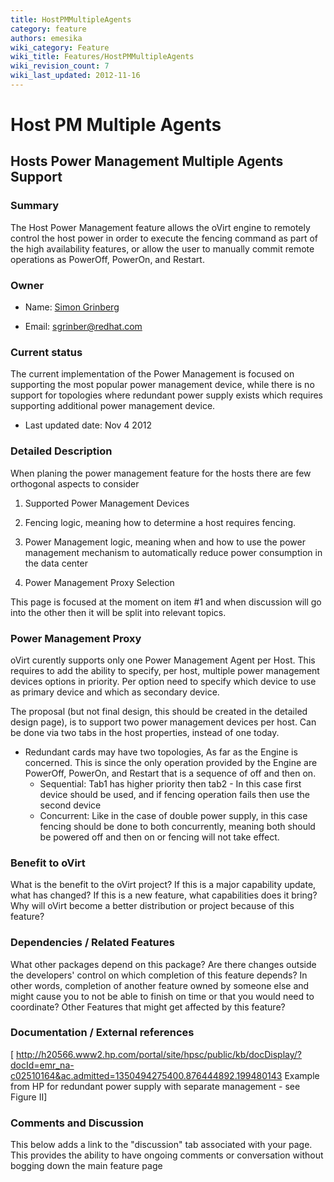 ```yaml
---
title: HostPMMultipleAgents
category: feature
authors: emesika
wiki_category: Feature
wiki_title: Features/HostPMMultipleAgents
wiki_revision_count: 7
wiki_last_updated: 2012-11-16
---
```


# Host PM Multiple Agents

## Hosts Power Management Multiple Agents Support

### Summary

The Host Power Management feature allows the oVirt engine to remotely control the host power in order to execute the fencing command as part of the high availability features, or allow the user to manually commit remote operations as PowerOff, PowerOn, and Restart.

### Owner

*   Name: [ Simon Grinberg](User:MyUser)

<!-- -->

*   Email: sgrinber@redhat.com

### Current status

The current implementation of the Power Management is focused on supporting the most popular power management device, while there is no support for topologies where redundant power supply exists which requires supporting additional power management device.

*   Last updated date: Nov 4 2012

### Detailed Description

When planing the power management feature for the hosts there are few orthogonal aspects to consider

1. Supported Power Management Devices

2. Fencing logic, meaning how to determine a host requires fencing.

3. Power Management logic, meaning when and how to use the power management mechanism to automatically reduce power consumption in the data center

4. Power Management Proxy Selection

This page is focused at the moment on item #1 and when discussion will go into the other then it will be split into relevant topics.

### Power Management Proxy

oVirt curently supports only one Power Management Agent per Host. This requires to add the ability to specify, per host, multiple power management devices options in priority. Per option need to specify which device to use as primary device and which as secondary device.

The proposal (but not final design, this should be created in the detailed design page), is to support two power management devices per host. Can be done via two tabs in the host properties, instead of one today.

*   Redundant cards may have two topologies, As far as the Engine is concerned. This is since the only operation provided by the Engine are PowerOff, PowerOn, and Restart that is a sequence of off and then on.
    -   Sequential: Tab1 has higher priority then tab2 - In this case first device should be used, and if fencing operation fails then use the second device
    -   Concurrent: Like in the case of double power supply, in this case fencing should be done to both concurrently, meaning both should be powered off and then on or fencing will not take effect.

### Benefit to oVirt

What is the benefit to the oVirt project? If this is a major capability update, what has changed? If this is a new feature, what capabilities does it bring? Why will oVirt become a better distribution or project because of this feature?

### Dependencies / Related Features

What other packages depend on this package? Are there changes outside the developers' control on which completion of this feature depends? In other words, completion of another feature owned by someone else and might cause you to not be able to finish on time or that you would need to coordinate? Other Features that might get affected by this feature?

### Documentation / External references

[ <http://h20566.www2.hp.com/portal/site/hpsc/public/kb/docDisplay/?docId=emr_na-c02510164&ac.admitted=1350494275400.876444892.199480143> Example from HP for redundant power supply with separate management - see Figure II]

### Comments and Discussion

This below adds a link to the "discussion" tab associated with your page. This provides the ability to have ongoing comments or conversation without bogging down the main feature page


